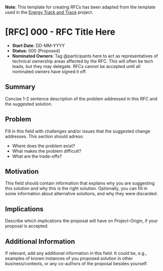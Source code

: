 <!-- 
- Fill in this pull request template and you are on your way to submit an RFC to the Project-Origin working group. 
- Learn more about [using RFCs in this project](https://github.com/energinet-open-incubator/origin-collaboration/blob/main/docs/additional_reading/rfc.md).

-->

**Note**: This template for creating RFCs has been adapted from the template used in the [Energy Track and Trace](https://github.com/Energy-Track-and-Trace) project.


# [RFC] 000 - RFC Title Here

- **Start Date**: DD-MM-YYYY
- **Status**: 000 (Proposed) 
- **Nominated Owners**: Tag @participants here to act as representatives of technical ownership areas affected by the RFC. This will often be tech leads, but they may delegate. RFCs cannot be accepted until all nominated owners have signed it off.


## Summary

Concise 1-2 sentence description of the problem addressed in this RFC and the suggested solution.


## Problem
Fill in this field with challenges and/or issues that the suggested change addresses. This section should adress:

- Where does the problem exist?
- What makes the problem difficult?
- What are the trade-offs?

## Motivation
This field should contain information that explains why you are suggesting this solution and why this is the right solution. Optionally, you can fill in some information about alternative solutions, and why they were discarded.


## Implications
Describe which implications the proposal will have on Project-Origin, if your proposal is accepted.


## Additional Information
If relevant, add any additional information in this field. It could be, e.g., examples of known instances of you proposed solution in other business/contexts, or any co-authors of the proposal besides yourself.
